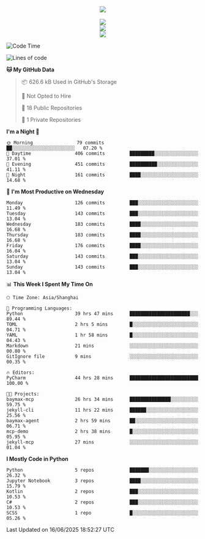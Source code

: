 <div align="center">
  <img src="https://readme-typing-svg.demolab.com?font=Zhi+Mang+Xing&size=40&pause=1000&color=000000&center=true&vCenter=true&lines=Baymax%E5%B0%8F%E6%8C%AF;Hello%20World"/><br/>
  <br/>
  <img src="https://skillicons.dev/icons?i=java,kotlin,python,c,cpp,html,css,javascript" /><br/>
  <img src="https://skillicons.dev/icons?i=spring,vue,pytorch,maven,gradle,mysql,sqlite,linux" /><br/>
  <img src="https://skillicons.dev/icons?i=idea,pycharm,webstorm,androidstudio,vscode,git,vim,md" /><br/>
</div>

<!--START_SECTION:waka-->
![Code Time](http://img.shields.io/badge/Code%20Time-1%2C031%20hrs%2024%20mins-blue)

![Lines of code](https://img.shields.io/badge/From%20Hello%20World%20I%27ve%20Written-6.1%20million%20lines%20of%20code-blue)

**🐱 My GitHub Data** 

> 📦 626.6 kB Used in GitHub's Storage 
 > 
> 🚫 Not Opted to Hire
 > 
> 📜 18 Public Repositories 
 > 
> 🔑 1 Private Repositories 
 > 
**I'm a Night 🦉** 

```text
🌞 Morning                79 commits          ██░░░░░░░░░░░░░░░░░░░░░░░   07.20 % 
🌆 Daytime                406 commits         █████████░░░░░░░░░░░░░░░░   37.01 % 
🌃 Evening                451 commits         ██████████░░░░░░░░░░░░░░░   41.11 % 
🌙 Night                  161 commits         ████░░░░░░░░░░░░░░░░░░░░░   14.68 % 
```
📅 **I'm Most Productive on Wednesday** 

```text
Monday                   126 commits         ███░░░░░░░░░░░░░░░░░░░░░░   11.49 % 
Tuesday                  143 commits         ███░░░░░░░░░░░░░░░░░░░░░░   13.04 % 
Wednesday                183 commits         ████░░░░░░░░░░░░░░░░░░░░░   16.68 % 
Thursday                 183 commits         ████░░░░░░░░░░░░░░░░░░░░░   16.68 % 
Friday                   176 commits         ████░░░░░░░░░░░░░░░░░░░░░   16.04 % 
Saturday                 143 commits         ███░░░░░░░░░░░░░░░░░░░░░░   13.04 % 
Sunday                   143 commits         ███░░░░░░░░░░░░░░░░░░░░░░   13.04 % 
```


📊 **This Week I Spent My Time On** 

```text
🕑︎ Time Zone: Asia/Shanghai

💬 Programming Languages: 
Python                   39 hrs 47 mins      ██████████████████████░░░   89.44 % 
TOML                     2 hrs 5 mins        █░░░░░░░░░░░░░░░░░░░░░░░░   04.71 % 
YAML                     1 hr 58 mins        █░░░░░░░░░░░░░░░░░░░░░░░░   04.43 % 
Markdown                 21 mins             ░░░░░░░░░░░░░░░░░░░░░░░░░   00.80 % 
GitIgnore file           9 mins              ░░░░░░░░░░░░░░░░░░░░░░░░░   00.35 % 

🔥 Editors: 
PyCharm                  44 hrs 28 mins      █████████████████████████   100.00 % 

🐱‍💻 Projects: 
baymax-mcp               26 hrs 34 mins      ███████████████░░░░░░░░░░   59.75 % 
jekyll-cli               11 hrs 22 mins      ██████░░░░░░░░░░░░░░░░░░░   25.56 % 
baymax-agent             2 hrs 59 mins       ██░░░░░░░░░░░░░░░░░░░░░░░   06.71 % 
mcp-demo                 2 hrs 38 mins       █░░░░░░░░░░░░░░░░░░░░░░░░   05.95 % 
jekyll-mcp               27 mins             ░░░░░░░░░░░░░░░░░░░░░░░░░   01.04 % 
```

**I Mostly Code in Python** 

```text
Python                   5 repos             ███████░░░░░░░░░░░░░░░░░░   26.32 % 
Jupyter Notebook         3 repos             ████░░░░░░░░░░░░░░░░░░░░░   15.79 % 
Kotlin                   2 repos             ███░░░░░░░░░░░░░░░░░░░░░░   10.53 % 
C#                       2 repos             ███░░░░░░░░░░░░░░░░░░░░░░   10.53 % 
SCSS                     1 repo              █░░░░░░░░░░░░░░░░░░░░░░░░   05.26 % 
```




 Last Updated on 16/06/2025 18:52:27 UTC
<!--END_SECTION:waka-->





